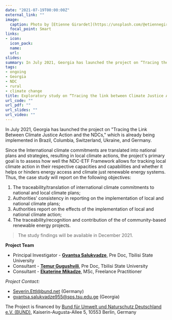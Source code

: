 ```yaml
---
date: "2021-07-19T00:00:00Z"
external_link: ""
image:
  caption: Photo by [Etienne Girardet](https://unsplash.com/@etiennegirardet)
  focal_point: Smart
links:
- icon: 
  icon_pack: 
  name: 
  url: 
slides: 
summary: In July 2021, Georgia has launched the project on “Tracing the Link Between Climate Justice Action and the NDCs,” which is already being implemented in Brazil, Columbia, Switzerland, Ukraine, and Germany.
tags:
- ongoing
- Georgia
- NDC
- rural
- climate change
title: Exploratory study on “Tracing the link between Climate Justice Action and the NDCs”
url_code: ""
url_pdf: ""
url_slides: ""
url_video: ""
---
```


In July 2021, Georgia has launched the project on "Tracing the Link Between Climate Justice Action and the NDCs," which is already being implemented in Brazil, Columbia, Switzerland, Ukraine, and Germany. 

Since the International climate commitments are translated into national plans and strategies, resulting in local climate actions, the project's primary goal is to assess how well the NDC-ETF Framework allows for tracking local climate action in their respective capacities and capabilities and whether it helps or hinders energy access and climate just renewable energy systems. Thus, the case study will report on the following objectives: 

1. The traceability/translation of international climate commitments to national and local climate plans;
1. Authorities’ consistency in reporting on the implementation of 
local and national climate plans; 
1. Authorities report on the effects of the implementation of local 
and national climate action;
1. The traceability/recognition and contribution of the of 
community-based renewable energy projects.

>The study findings will be available in December 2021.


**Project Team**

* Principal Investigator - [**Gvantsa Salukvadze**](https://scholar.google.com/citations?user=KP-aQeYAAAAJ&hl=en), Pre Doc, Tbilisi State University
* Consultant - [**Temur Gugushvili**](https://scholar.google.com/citations?user=XIuUIMwAAAAJ&hl=en), Pre Doc, Tbilisi State University <br>
* Consultant - [**Ekaterine Mikadze**](), MSc, Freelance Practitioner <br>

*Project Contact:* 
* <Severin.Ettl@bund.net> (Germany) 
* <gvantsa.salukvadze955@sps.tsu.edu.ge> (Georgia) 




The Project is financed by [Bund für Umwelt und Naturschutz Deutschland e.V. (BUND)](https://www.bund.net/), Kaiserin-Augusta-Allee 5, 10553 Berlin, Germany 


